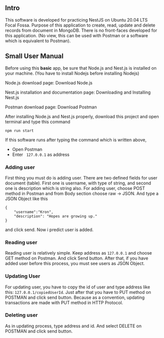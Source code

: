## Intro
This software is developed for practicing NestJS on Ubuntu 20.04 LTS Focal Fossa. Purpose of this application to create, read, update and delete records from document in MongoDB. There is no front-faces developed for this application. (No view, this can be used with Postman or a software which is equivalent to Postman).

## Small User Manual
Before using this <b>basic</b> app, be sure that Node.js and Nest.js is installed on your machine. (You have to install Nodejs before installing Nodejs)

Node.js download page:
<a style="text-decoration: none; cursor: pointer;" href="https://nodejs.org/en/download">Download Node.js</a>

Nest.js installation and documentation page:
<a style="text-decoration: none; cursor: pointer" href="https://docs.nestjs.com">Downloading and Installing Nest.js</a>

Postman download page: <a style="text-decoration: none; cursor: pointer;" href="https://www.postman.com/downloads/">Download Postman</a>

After installing Node.js and Nest.js properly, download this project and open terminal and type this command
```
npm run start
``` 
If this software runs after typing the command which is written above,
+ Open Postman
+ Enter ``` 127.0.0.1``` as address

### Adding user
First thing you must do is adding user. There are two defined fields for user document (table). First one is username, with type of string, and second one is description which is string also. For adding user, choose POST method in Postman and from Body section choose raw -> JSON. And type a JSON Object like this
```
{
    "username":"Kron",
    "description": "Hopes are growing up."
}
```  
and click send. Now i predict user is added.

### Reading user
Reading user is relatively simple. Keep address as ```127.0.0.1``` and choose GET method on Postman. And click Send button. After that, if you have added user before this process, you must see users as JSON Object.

### Updating User
For updating user, you have to copy the id of user and type address like this: ```127.0.0.1/copiedUserId```.
Just after that you have  to PUT method on POSTMAN and click send button. Because as a convention, updating transactions are made with PUT method in HTTP Protocol.

### Deleting user
As in updating process, type address and id. And select DELETE on POSTMAN and click send button.
